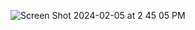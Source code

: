 ![Screen Shot 2024-02-05 at 2 45 05 PM](https://github.com/tspoorthyreddy/tspoorthyreddy.github.io/assets/93954534/71722637-3ca1-4b46-a135-9697b7b412c5)
